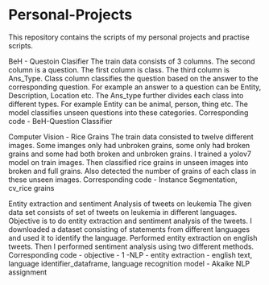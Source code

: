 # Personal-Projects
This repository contains the scripts of my personal projects and practise scripts.

BeH - Questoin Clasifier
The train data consists of 3 columns. The second column is a question. The first column is class. The third column is Ans_Type.
Class column classifies the question based on the answer to the corresponding question. For example an answer to a question can be Entity, Description, Location etc.
The Ans_type further divides each class into different types. For example Entity can be animal, person, thing etc.
The model classifies unseen questions into these categories.
Corresponding code - BeH-Question Classifier

Computer Vision - Rice Grains
The train data consisted to twelve different images. Some imanges only had unbroken grains, some only had broken grains and some had both broken and unbroken grains.
I trained a yolov7 model on train images. Then classified rice grains in unseen images into broken and full grains. Also detected the number of grains of each class in these unseen images.
Corresponding code - Instance Segmentation, cv_rice grains

Entity extraction and sentiment Analysis of tweets on leukemia
The given data set consists of set of tweets on leukemia in different languages. Objective is to do entity extraction and sentiment analysis of the tweets.
I downloaded a dataset consisting of statements from different languages and used it to identify the language. Performed entity extraction on english tweets.
Then I performed sentiment analysis using two different methods.
Corresponding code - objective - 1 -NLP - entity extraction - english text, language identifier_dataframe, language recognition model - Akaike NLP assignment

